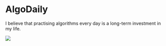 # AlgoDaily

I believe that practising algorithms every day is a long-term investment in my life.

[![](https://lc.coding.gs/v1/solved/calvinchankf.svg?logo=leetcode)](https://leetcode.com/smilegupta/)
